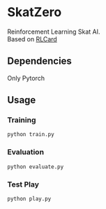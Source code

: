 # SkatZero
Reinforcement Learning Skat AI.  
Based on [RLCard](https://github.com/datamllab/rlcard)

## Dependencies
Only Pytorch

## Usage

### Training
`python train.py`

### Evaluation
`python evaluate.py`

### Test Play
`python play.py`